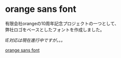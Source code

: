 # orange sans font

有限会社orangeの10周年記念プロジェクトの一つとして、  
弊社ロゴをベースとしたフォントを作成しました。

*IE対応は現在進行中ですが。。。*

[orange sans font](http://fingaholic.github.com/orange.sans/ 'orange sans font')
